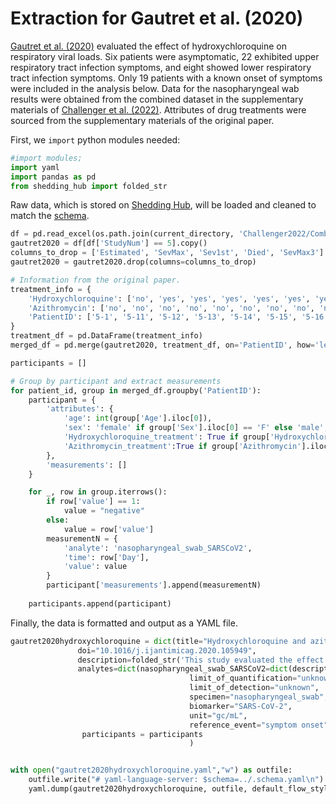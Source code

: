 # Extraction for Gautret et al. (2020)

[Gautret et al. (2020)](https://www.sciencedirect.com/science/article/pii/S0924857920300996?via%3Dihub) evaluated the effect of hydroxychloroquine on respiratory viral loads. Six patients were asymptomatic, 22 exhibited upper respiratory tract infection symptoms, and eight showed lower respiratory tract infection symptoms. Only 19 patients with a known onset of symptoms were included in the analysis below. Data for the nasopharyngeal wab results were obtained from the combined dataset in the supplementary materials of [Challenger et al. (2022)](https://doi.org/10.1186/s12916-021-02220-0). Attributes of drug treatments were sourced from the supplementary materials of the original paper.

First, we `import` python modules needed:

```python
#import modules;
import yaml
import pandas as pd
from shedding_hub import folded_str
```

Raw data, which is stored on [Shedding Hub](https://github.com/shedding-hub/shedding-hub/tree/main/data/gautret2020hydroxychloroquine), will be loaded and cleaned to match the [schema](https://github.com/shedding-hub/shedding-hub/blob/main/data/.schema.yaml). 

```python
df = pd.read_excel(os.path.join(current_directory, 'Challenger2022/CombinedDataset.xlsx'), sheet_name='Viral_Load')
gautret2020 = df[df['StudyNum'] == 5].copy()
columns_to_drop = ['Estimated', 'SevMax', 'Sev1st', 'Died', 'SevMax3']
gautret2020 = gautret2020.drop(columns=columns_to_drop)

# Information from the original paper.
treatment_info = {
    'Hydroxychloroquine': ['no', 'yes', 'yes', 'yes', 'yes', 'yes', 'yes', 'yes', 'yes', 'yes', 'yes', 'yes', 'yes', 'yes', 'yes', 'yes', 'yes', 'yes','yes'],
    'Azithromycin': ['no', 'no', 'no', 'no', 'no', 'no', 'no', 'no', 'no', 'no', 'no', 'no', 'no', 'yes', 'yes', 'yes', 'yes', 'yes','yes'],
    'PatientID': ['5-1', '5-11', '5-12', '5-13', '5-14', '5-15', '5-16', '5-17', '5-18', '5-19', '5-20', '5-21', '5-22', '5-23', '5-24', '5-25', '5-26', '5-27', '5-28']
}
treatment_df = pd.DataFrame(treatment_info)
merged_df = pd.merge(gautret2020, treatment_df, on='PatientID', how='left')

participants = []

# Group by participant and extract measurements
for patient_id, group in merged_df.groupby('PatientID'):
    participant = {
        'attributes': {
            'age': int(group['Age'].iloc[0]),
            'sex': 'female' if group['Sex'].iloc[0] == 'F' else 'male',
            'Hydroxychloroquine_treatment': True if group['Hydroxychloroquine'].iloc[0] == 'yes' else False,
            'Azithromycin_treatment':True if group['Azithromycin'].iloc[0] == 'yes' else False
        },
        'measurements': []
    }

    for _, row in group.iterrows():
        if row['value'] == 1:
            value = "negative"
        else:
            value = row['value']
        measurementN = {
            'analyte': 'nasopharyngeal_swab_SARSCoV2',
            'time': row['Day'],
            'value': value
        }
        participant['measurements'].append(measurementN)
        
    participants.append(participant)
```

Finally, the data is formatted and output as a YAML file.

```python
gautret2020hydroxychloroquine = dict(title="Hydroxychloroquine and azithromycin as a treatment of COVID-19:results of an open-label non-randomized clinical trial",
               doi="10.1016/j.ijantimicag.2020.105949",
               description=folded_str('This study evaluated the effect of hydroxychloroquine on respiratory viral loads. Six patients were asymptomatic, 22 exhibited upper respiratory tract infection symptoms, and eight showed lower respiratory tract infection symptoms. Only 19 patients with a known onset of symptoms were included in the analysis below. Data for the nasopharyngeal swab results were obtained from the combined dataset in the supplementary materials of Challenger et al. (2022). Attributes of drug treatments were sourced from the supplementary materials of the original paper.\n'),
               analytes=dict(nasopharyngeal_swab_SARSCoV2=dict(description=folded_str("SARS-CoV-2 RNA genome copy concentration in nasopharyngeal swab samples. Viral load concentrations were obtained from the combined dataset in the supplementary materials of Challenger et al. (2022)\n"),
                                        limit_of_quantification="unknown",
                                        limit_of_detection="unknown",
                                        specimen="nasopharyngeal_swab", 
                                        biomarker="SARS-CoV-2", 
                                        unit="gc/mL",
                                        reference_event="symptom onset",)),
                participants = participants
                                        )


with open("gautret2020hydroxychloroquine.yaml","w") as outfile:
    outfile.write("# yaml-language-server: $schema=../.schema.yaml\n")
    yaml.dump(gautret2020hydroxychloroquine, outfile, default_flow_style=False, sort_keys=False)
```
